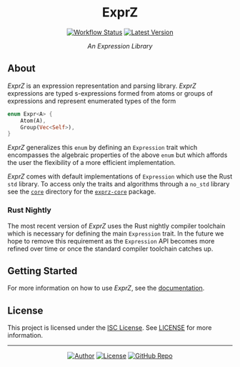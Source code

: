<div align="center">

# ExprZ

[![Workflow Status](https://img.shields.io/github/workflow/status/qdeduction/exprz/main?label=workflow&style=flat-square)](https://github.com/qdeduction/exprz/actions)
[![Latest Version](https://img.shields.io/crates/v/exprz.svg?style=flat-square)](https://crates.io/crates/exprz)

_An Expression Library_

</div>

## About

_ExprZ_ is an expression representation and parsing library. _ExprZ_ expressions are typed s-expressions formed from atoms or groups of expressions and represent enumerated types of the form

```rust
enum Expr<A> {
    Atom(A),
    Group(Vec<Self>),
}
```

_ExprZ_ generalizes this `enum` by defining an `Expression` trait which encompasses the algebraic properties of the above `enum` but which affords the user the flexibility of a more efficient implementation.

_ExprZ_ comes with default implementations of `Expression` which use the Rust `std` library. To access only the traits and algorithms through a `no_std` library see the [`core`](core) directory for the [`exprz-core`](https://docs.rs/exprz-core) package.

### Rust Nightly

The most recent version of _ExprZ_ uses the Rust nightly compiler toolchain which is necessary for defining the main `Expression` trait. In the future we hope to remove this requirement as the `Expression` API becomes more refined over time or once the standard compiler toolchain catches up.

## Getting Started

For more information on how to use _ExprZ_, see the [documentation](https://docs.rs/exprz). 

## License

This project is licensed under the [ISC License](https://opensource.org/licenses/ISC). See [LICENSE](LICENSE) for more information.

---
<div align="center">

[![Author](https://img.shields.io/badge/-bhgomes-blue?style=for-the-badge)](https://github.com/bhgomes)
[![License](https://img.shields.io/badge/-LICENSE-lightgray?style=for-the-badge)](LICENSE)
[![GitHub Repo](https://img.shields.io/badge/-GitHub-black?style=for-the-badge)](https://github.com/qdeduction/exprz)

</div>

